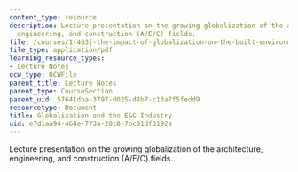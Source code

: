 ```yaml
---
content_type: resource
description: Lecture presentation on the growing globalization of the architecture,
  engineering, and construction (A/E/C) fields.
file: /courses/1-463j-the-impact-of-globalization-on-the-built-environment-fall-2009/e7d1aa94464e773a20c87bc01df3192a_MIT1_463JF09_lec02.pdf
file_type: application/pdf
learning_resource_types:
- Lecture Notes
ocw_type: OCWFile
parent_title: Lecture Notes
parent_type: CourseSection
parent_uid: 57641dba-3797-d025-d4b7-c13a7f5fedd9
resourcetype: Document
title: Globalization and the E&C Industry
uid: e7d1aa94-464e-773a-20c8-7bc01df3192a
---
```

Lecture presentation on the growing globalization of the architecture, engineering, and construction (A/E/C) fields.

